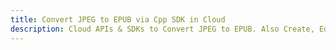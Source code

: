 ---title: Convert JPEG to EPUB via Cpp SDK in Clouddescription: Cloud APIs & SDKs to Convert JPEG to EPUB. Also Create, Edit & Render Microsoft Word & OpenOffice documents in the Cloud.---